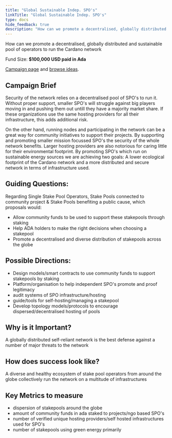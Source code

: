 ```yaml
---
title: "Global Sustainable Indep. SPO's"
linkTitle: "Global Sustainable Indep. SPO's"
type: docs
hide_feedback: true
description: "How can we promote a decentralised, globally distributed and sustainable pool of operators to run the Cardano network"
---
```

How can we promote a decentralised, globally distributed and sustainable pool of operators to run the Cardano network

Fund Size: **$100,000 USD paid in Ada**

[Campaign page](https://cardano.ideascale.com/a/campaign-home/26246) and [browse ideas](https://cardano.ideascale.com/a/ideas/top/campaign-filter/byids/campaigns/26246/stage/unspecified).

## Campaign Brief
Security of the network relies on a decentralised pool of SPO's to run it. Without proper support, smaller SPO's will struggle against big players moving in and pushing them out untill they have a majority market share. If these organizations use the same hosting providers for all their infrastructure, this adds additional risk.

On the other hand, running nodes and participating in the network can be a great way for community initiatives to support their projects. By supporting and promoting smaller mission focussed SPO's the security of the whole network benefits. Larger hosting providers are also notorious for caring little for their environmental footprint. By promoting SPO's which run on sustainable energy sources we are achieving two goals: A lower ecological footprint of the Cardano network and a more distributed and secure network in terms of infrastructure used.

## Guiding Questions:
Regarding Single Stake Pool Operators, Stake Pools connected to community project & Stake Pools benefiting a public cause, which proposals would:

- Allow community funds to be used to support these stakepools through staking
- Help ADA holders to make the right decisions when choosing a stakepool
- Promote a decentralised and diverse distribution of stakepools across the globe

## Possible Directions:
- Design models/smart contracts to use community funds to support stakepools by staking
- Platform/organisation to help independent SPO's promote and proof legitimacy
- audit systems of SPO infrastructure/hosting
- guide/tools for self-hosting/managing a stakepool
- Develop topology models/protocols to encourage dispersed/decentralised hosting of pools

## Why is it Important?
A globally distributed self-reliant network is the best defense against a number of major threats to the network

## How does success look like?
A diverse and healthy ecosystem of stake pool operators from around the globe collectively run the network on a multitude of infrastructures

## Key Metrics to measure
- dispersion of stakepools around the globe
- amount of community funds in ada staked to projects/ngo based SPO's
- number of verified unique hosting providers/self hosted infrastructures used for SPO's
- number of stakepools using green energy primarily

